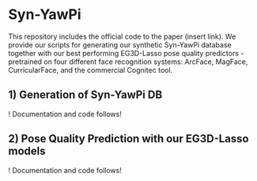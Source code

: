 # Syn-YawPi

This repository includes the official code to the paper (insert link). We provide our scripts for generating our synthetic Syn-YawPi database together with our best performing EG3D-Lasso pose quality predictors - pretrained on four different face recognition systems: ArcFace, MagFace, CurricularFace, and the commercial Cognitec tool.


## 1) Generation of Syn-YawPi DB

! Documentation and code follows! 


## 2) Pose Quality Prediction with our EG3D-Lasso models

! Documentation and code follows!

